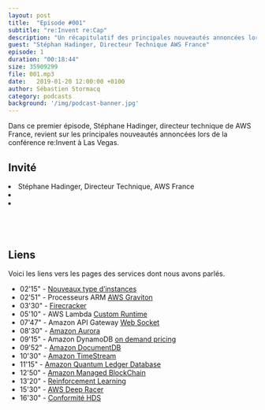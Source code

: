 ```yaml
---
layout: post
title:  "Episode #001"
subtitle: "re:Invent re:Cap"
description: "Un récapitulatif des principales nouveautés annoncées lors de la conférence re:Invent à Las Vegas."
guest: "Stéphan Hadinger, Directeur Technique AWS France"
episode: 1
duration: "00:18:44"
size: 35909299
file: 001.mp3  
date:   2019-01-20 12:00:00 +0100
author: Sébastien Stormacq
category: podcasts
background: '/img/podcast-banner.jpg'
---
```


Dans ce premier épisode, Stéphane Hadinger, directeur technique de AWS France, revient sur les principales nouveautés annoncées lors de la conférence re:Invent à Las Vegas.

## Invité 

<li class="list-inline-item">
Stéphane Hadinger, Directeur Technique, AWS France
</li>
<li class="list-inline-item">
<a href="https://www.linkedin.com/in/shadinger/">
<span class="fa-stack fa-sm">
    <i class="fa fa-circle fa-stack-2x"></i>
    <i class="fa fa-linkedin fa-stack-1x fa-inverse"></i>
</span>
</a>
</li>

<li class="list-inline-item">
<a href="https://twitter.com/shadinger">
<span class="fa-stack fa-sm">
    <i class="fa fa-circle fa-stack-2x"></i>
    <i class="fa fa-twitter fa-stack-1x fa-inverse"></i>
</span>
</a>
</li>

##  &nbsp;

## Liens

Voici les liens vers les pages des services dont nous avons parlés.

- 02'15" - [Nouveaux type d’instances](https://aws.amazon.com/ec2/instance-types/)
- 02'51" - Processeurs ARM [AWS Graviton](https://aws.amazon.com/blogs/aws/new-ec2-instances-a1-powered-by-arm-based-aws-graviton-processors/
)
- 03'30" - [Firecracker](https://firecracker-microvm.github.io/)
- 05'10" - AWS Lambda [Custom Runtime](https://aws.amazon.com/blogs/aws/new-for-aws-lambda-use-any-programming-language-and-share-common-components/)
- 07'47" - Amazon API Gateway [Web Socket](https://aws.amazon.com/blogs/compute/announcing-websocket-apis-in-amazon-api-gateway/)
- 08'30" - [Amazon Aurora](https://aws.amazon.com/rds/aurora/)
- 09'15" - Amazon DynamoDB [on demand pricing](https://aws.amazon.com/blogs/aws/amazon-dynamodb-on-demand-no-capacity-planning-and-pay-per-request-pricing/)
- 09'52" - [Amazon DocumentDB](https://aws.amazon.com/blogs/aws/new-amazon-documentdb-with-mongodb-compatibility-fast-scalable-and-highly-available/)
- 10'30" - [Amazon TimeStream](https://aws.amazon.com/about-aws/whats-new/2018/11/announcing-amazon-timestream/)
- 11'15" - [Amazon Quantum Ledger Database](https://aws.amazon.com/about-aws/whats-new/2018/11/introducing-amazon-qldb/)
- 12'50" - [Amazon Managed BlockChain](https://aws.amazon.com/about-aws/whats-new/2018/11/introducing-amazon-managed-blockchain/)
- 13'20" - [Reinforcement Learning](https://aws.amazon.com/about-aws/whats-new/2018/11/amazon-sagemaker-announces-support-for-reinforcement-learning/)
- 15'30" - [AWS Deep Racer](https://aws.amazon.com/blogs/aws/aws-deepracer-go-hands-on-with-reinforcement-learning-at-reinvent/)
- 16'30" - [Conformité HDS](https://aws.amazon.com/blogs/security/aws-achieves-hds-certification/) 
